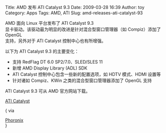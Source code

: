 Title: AMD 发布 ATI Catalyst 9.3
Date: 2009-03-28 16:39
Author: toy
Category: Apps
Tags: AMD, ATI
Slug: amd-releases-ati-catalyst-93

AMD 面向 Linux 平台发布了 ATI Catalyst 9.3  
显卡驱动。该驱动最为明显的改进是针对混合型窗口管理器（如 Compiz）添加了
OpenGL  
支持，另外对于 ATI Catalyst 控制中心也有所增强。

以下为 ATI Catalyst 9.3 的主要变化：

+ 支持 RedFlag DT 6.0 SP2/7.0、SLED/SLES 11  
+ 新增 AMD Display Library (ADL) SDK  
+ ATI Catalyst 控制中心包含一些新的配置选项，如 HDTV 模式、HDMI 设置等  
+ 针对诸如 Compiz、KWin 之类的混合型窗口管理器添加了 OpenGL 支持

ATI Catalyst 9.3 可从 AMD 官方网站下载。

[ATI Catalyst](http://support.amd.com/us/gpudownload/Pages/index.aspx)

{ via  

[Phoronix](http://www.phoronix.com/scan.php?page=article&item=amd\_catalyst93\_composite)  
}
